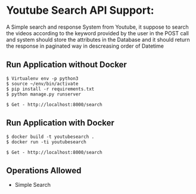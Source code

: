 # Youtube Search API Support:

  A Simple search and response System from Youtube, 
  it suppose to search the videos according to the keyword 
  provided by the user in the POST call 
  and system should store the attributes in the Database
  and it should return the response in paginated way in descreasing order of Datetime


## Run Application without Docker

```
$ Virtualenv env -p python3
$ source ~/env/bin/activate
$ pip install -r requirements.txt
$ python manage.py runserver

$ Get - http://localhost:8000/search
```


## Run Application with Docker

```
$ docker build -t youtubesearch .
$ docker run -ti youtubesearch

$ Get - http://localhost:8000/search
```

 
## Operations Allowed

 - Simple Search
